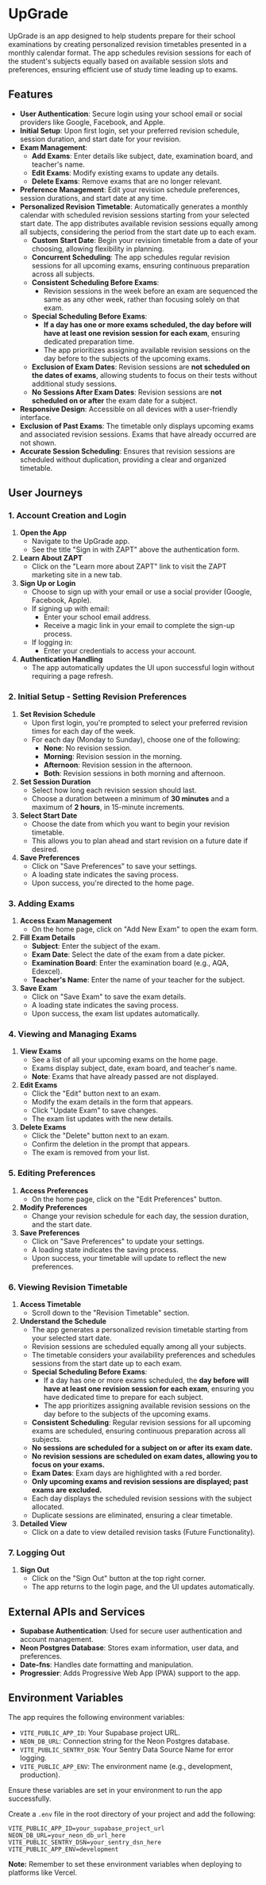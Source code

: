 # UpGrade

UpGrade is an app designed to help students prepare for their school examinations by creating personalized revision timetables presented in a monthly calendar format. The app schedules revision sessions for each of the student's subjects equally based on available session slots and preferences, ensuring efficient use of study time leading up to exams.

## Features

- **User Authentication**: Secure login using your school email or social providers like Google, Facebook, and Apple.
- **Initial Setup**: Upon first login, set your preferred revision schedule, session duration, and start date for your revision.
- **Exam Management**:
  - **Add Exams**: Enter details like subject, date, examination board, and teacher's name.
  - **Edit Exams**: Modify existing exams to update any details.
  - **Delete Exams**: Remove exams that are no longer relevant.
- **Preference Management**: Edit your revision schedule preferences, session durations, and start date at any time.
- **Personalized Revision Timetable**: Automatically generates a monthly calendar with scheduled revision sessions starting from your selected start date. The app distributes available revision sessions equally among all subjects, considering the period from the start date up to each exam.
  - **Custom Start Date**: Begin your revision timetable from a date of your choosing, allowing flexibility in planning.
  - **Concurrent Scheduling**: The app schedules regular revision sessions for all upcoming exams, ensuring continuous preparation across all subjects.
  - **Consistent Scheduling Before Exams**:
    - Revision sessions in the week before an exam are sequenced the same as any other week, rather than focusing solely on that exam.
  - **Special Scheduling Before Exams**:
    - **If a day has one or more exams scheduled, the day before will have at least one revision session for each exam**, ensuring dedicated preparation time.
    - The app prioritizes assigning available revision sessions on the day before to the subjects of the upcoming exams.
  - **Exclusion of Exam Dates**: Revision sessions are **not scheduled on the dates of exams**, allowing students to focus on their tests without additional study sessions.
  - **No Sessions After Exam Dates**: Revision sessions are **not scheduled on or after** the exam date for a subject.
- **Responsive Design**: Accessible on all devices with a user-friendly interface.
- **Exclusion of Past Exams**: The timetable only displays upcoming exams and associated revision sessions. Exams that have already occurred are not shown.
- **Accurate Session Scheduling**: Ensures that revision sessions are scheduled without duplication, providing a clear and organized timetable.

## User Journeys

### 1. Account Creation and Login

1. **Open the App**
   - Navigate to the UpGrade app.
   - See the title "Sign in with ZAPT" above the authentication form.
2. **Learn About ZAPT**
   - Click on the "Learn more about ZAPT" link to visit the ZAPT marketing site in a new tab.
3. **Sign Up or Login**
   - Choose to sign up with your email or use a social provider (Google, Facebook, Apple).
   - If signing up with email:
     - Enter your school email address.
     - Receive a magic link in your email to complete the sign-up process.
   - If logging in:
     - Enter your credentials to access your account.
4. **Authentication Handling**
   - The app automatically updates the UI upon successful login without requiring a page refresh.

### 2. Initial Setup - Setting Revision Preferences

1. **Set Revision Schedule**
   - Upon first login, you're prompted to select your preferred revision times for each day of the week.
   - For each day (Monday to Sunday), choose one of the following:
     - **None**: No revision session.
     - **Morning**: Revision session in the morning.
     - **Afternoon**: Revision session in the afternoon.
     - **Both**: Revision sessions in both morning and afternoon.
2. **Set Session Duration**
   - Select how long each revision session should last.
   - Choose a duration between a minimum of **30 minutes** and a maximum of **2 hours**, in 15-minute increments.
3. **Select Start Date**
   - Choose the date from which you want to begin your revision timetable.
   - This allows you to plan ahead and start revision on a future date if desired.
4. **Save Preferences**
   - Click on "Save Preferences" to save your settings.
   - A loading state indicates the saving process.
   - Upon success, you're directed to the home page.

### 3. Adding Exams

1. **Access Exam Management**
   - On the home page, click on "Add New Exam" to open the exam form.
2. **Fill Exam Details**
   - **Subject**: Enter the subject of the exam.
   - **Exam Date**: Select the date of the exam from a date picker.
   - **Examination Board**: Enter the examination board (e.g., AQA, Edexcel).
   - **Teacher's Name**: Enter the name of your teacher for the subject.
3. **Save Exam**
   - Click on "Save Exam" to save the exam details.
   - A loading state indicates the saving process.
   - Upon success, the exam list updates automatically.

### 4. Viewing and Managing Exams

1. **View Exams**
   - See a list of all your upcoming exams on the home page.
   - Exams display subject, date, exam board, and teacher's name.
   - **Note**: Exams that have already passed are not displayed.
2. **Edit Exams**
   - Click the "Edit" button next to an exam.
   - Modify the exam details in the form that appears.
   - Click "Update Exam" to save changes.
   - The exam list updates with the new details.
3. **Delete Exams**
   - Click the "Delete" button next to an exam.
   - Confirm the deletion in the prompt that appears.
   - The exam is removed from your list.

### 5. Editing Preferences

1. **Access Preferences**
   - On the home page, click on the "Edit Preferences" button.
2. **Modify Preferences**
   - Change your revision schedule for each day, the session duration, and the start date.
3. **Save Preferences**
   - Click on "Save Preferences" to update your settings.
   - A loading state indicates the saving process.
   - Upon success, your timetable will update to reflect the new preferences.

### 6. Viewing Revision Timetable

1. **Access Timetable**
   - Scroll down to the "Revision Timetable" section.
2. **Understand the Schedule**
   - The app generates a personalized revision timetable starting from your selected start date.
   - Revision sessions are scheduled equally among all your subjects.
   - The timetable considers your availability preferences and schedules sessions from the start date up to each exam.
   - **Special Scheduling Before Exams**:
     - If a day has one or more exams scheduled, the **day before will have at least one revision session for each exam**, ensuring you have dedicated time to prepare for each subject.
     - The app prioritizes assigning available revision sessions on the day before to the subjects of the upcoming exams.
   - **Consistent Scheduling**: Regular revision sessions for all upcoming exams are scheduled, ensuring continuous preparation across all subjects.
   - **No sessions are scheduled for a subject on or after its exam date.**
   - **No revision sessions are scheduled on exam dates, allowing you to focus on your exams.**
   - **Exam Dates**: Exam days are highlighted with a red border.
   - **Only upcoming exams and revision sessions are displayed; past exams are excluded.**
   - Each day displays the scheduled revision sessions with the subject allocated.
   - Duplicate sessions are eliminated, ensuring a clear timetable.
3. **Detailed View**
   - Click on a date to view detailed revision tasks (Future Functionality).

### 7. Logging Out

1. **Sign Out**
   - Click on the "Sign Out" button at the top right corner.
   - The app returns to the login page, and the UI updates automatically.

## External APIs and Services

- **Supabase Authentication**: Used for secure user authentication and account management.
- **Neon Postgres Database**: Stores exam information, user data, and preferences.
- **Date-fns**: Handles date formatting and manipulation.
- **Progressier**: Adds Progressive Web App (PWA) support to the app.

## Environment Variables

The app requires the following environment variables:

- `VITE_PUBLIC_APP_ID`: Your Supabase project URL.
- `NEON_DB_URL`: Connection string for the Neon Postgres database.
- `VITE_PUBLIC_SENTRY_DSN`: Your Sentry Data Source Name for error logging.
- `VITE_PUBLIC_APP_ENV`: The environment name (e.g., development, production).

Ensure these variables are set in your environment to run the app successfully.

Create a `.env` file in the root directory of your project and add the following:

```
VITE_PUBLIC_APP_ID=your_supabase_project_url
NEON_DB_URL=your_neon_db_url_here
VITE_PUBLIC_SENTRY_DSN=your_sentry_dsn_here
VITE_PUBLIC_APP_ENV=development
```

**Note:** Remember to set these environment variables when deploying to platforms like Vercel.
